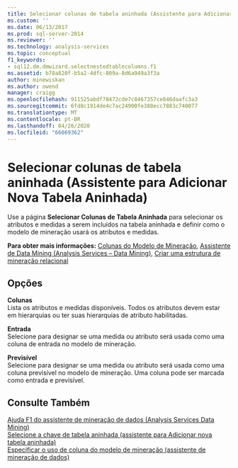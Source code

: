 ```yaml
---
title: Selecionar colunas de tabela aninhada (Assistente para Adicionar nova tabela aninhada) | Microsoft Docs
ms.custom: ''
ms.date: 06/13/2017
ms.prod: sql-server-2014
ms.reviewer: ''
ms.technology: analysis-services
ms.topic: conceptual
f1_keywords:
- sql12.dm.dmwizard.selectnestedtablecolumns.f1
ms.assetid: b78a820f-b5a2-4dfc-809a-8d6a949a3f3a
author: minewiskan
ms.author: owend
manager: craigg
ms.openlocfilehash: 911525abdf78472cde7c8467357ce846daafc3a3
ms.sourcegitcommit: 6fd8c1914de4c7ac24900fe388ecc7883c740077
ms.translationtype: MT
ms.contentlocale: pt-BR
ms.lasthandoff: 04/26/2020
ms.locfileid: "66069362"
---
```

# <a name="select-nested-table-columns-add-new-nested-table-wizard"></a>Selecionar colunas de tabela aninhada (Assistente para Adicionar Nova Tabela Aninhada)
  Use a página **Selecionar Colunas de Tabela Aninhada** para selecionar os atributos e medidas a serem incluídos na tabela aninhada e definir como o modelo de mineração usará os atributos e medidas.  
  
 **Para obter mais informações:** [Colunas do Modelo de Mineração](data-mining/mining-model-columns.md), [Assistente de Data Mining &#40;Analysis Services – Data Mining&#41;](data-mining/data-mining-wizard-analysis-services-data-mining.md), [Criar uma estrutura de mineração relacional](data-mining/create-a-relational-mining-structure.md)  
  
## <a name="options"></a>Opções  
 **Colunas**  
 Lista os atributos e medidas disponíveis. Todos os atributos devem estar em hierarquias ou ter suas hierarquias de atributo habilitadas.  
  
 **Entrada**  
 Selecione para designar se uma medida ou atributo será usada como uma coluna de entrada no modelo de mineração.  
  
 **Previsível**  
 Selecione para designar se uma medida ou atributo será usada como uma coluna previsível no modelo de mineração. Uma coluna pode ser marcada como entrada e previsível.  
  
## <a name="see-also"></a>Consulte Também  
 [Ajuda F1 do assistente de mineração de dados &#40;Analysis Services Data Mining&#41;](data-mining-wizard-f1-help-analysis-services-data-mining.md)   
 [Selecione a chave de tabela aninhada &#40;assistente para Adicionar nova tabela aninhada&#41;](select-nested-table-key-add-new-nested-table-wizard.md)   
 [Especificar o uso de coluna do modelo de mineração &#40;assistente de mineração de dados&#41;](specify-mining-model-column-usage-data-mining-wizard.md)  
  
  
